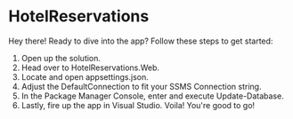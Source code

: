 # HotelReservations
Hey there! Ready to dive into the app? Follow these steps to get started: 
1. Open up the solution.
2. Head over to HotelReservations.Web.
3. Locate and open appsettings.json.
4. Adjust the DefaultConnection to fit your SSMS Connection string.
5. In the Package Manager Console, enter and execute Update-Database.
6. Lastly, fire up the app in Visual Studio. Voila! You're good to go!
